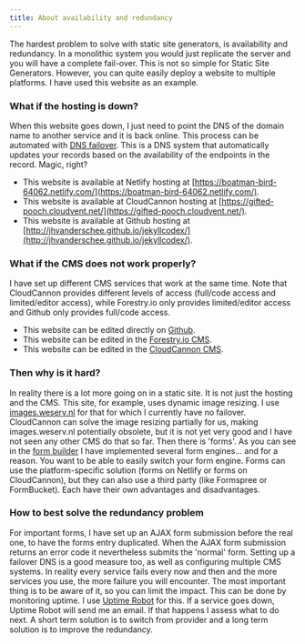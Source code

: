 ```yaml
---
title: About availability and redundancy
---
```


The hardest problem to solve with static site generators, is availability and redundancy. In a monolithic system you would just replicate the server and you will have a complete fail-over. This is not so simple for Static Site Generators. However, you can quite easily deploy a website to multiple platforms. I have used this website as an example.

### What if the hosting is down?
When this website goes down, I just need to point the DNS of the domain name to another service and it is back online. This process can be automated with [DNS failover](https://dnsmadeeasy.com/services/dnsfailover/). This is a DNS system that automatically updates your records based on the availability of the endpoints in the record. Magic, right?

- This website is available at Netlify hosting at [https://boatman-bird-64062.netlify.com/](https://boatman-bird-64062.netlify.com/).
- This website is available at CloudCannon hosting at [https://gifted-pooch.cloudvent.net/](https://gifted-pooch.cloudvent.net/).
- This website is available at Github hosting at [http://jhvanderschee.github.io/jekyllcodex/](http://jhvanderschee.github.io/jekyllcodex/).

### What if the CMS does not work properly?
I have set up different CMS services that work at the same time. Note that CloudCannon provides different levels of access (full/code access and limited/editor access), while Forestry.io only provides limited/editor access and Github only provides full/code access.

- This website can be edited directly on [Github](https://github.com/jhvanderschee/jekyllcodex).
- This website can be edited in the [Forestry.io CMS](https://forestry.io).
- This website can be edited in the [CloudCannon CMS](https://cloudcannon.com).

### Then why is it hard?

In reality there is a lot more going on in a static site. It is not just the hosting and the CMS. This site, for example, uses dynamic image resizing. I use [images.weserv.nl](https://images.weserv.nl) for that for which I currently have no failover. CloudCannon can solve the image resizing partially for us, making images.weserv.nl potentially obsolete, but it is not yet very good and I have not seen any other CMS do that so far. Then there is 'forms'. As you can see in the [form builder](/without-plugin/form-builder) I have implemented several form engines... and for a reason. You want to be able to easily switch your form engine. Forms can use the platform-specific solution (forms on Netlify or forms on CloudCannon), but they can also use a third party (like Formspree or FormBucket). Each have their own advantages and disadvantages. 

### How to best solve the redundancy problem

For important forms, I have set up an AJAX form submission before the real one, to have the forms entry duplicated. When the AJAX form submission returns an error code it nevertheless submits the 'normal' form. Setting up a failover DNS is a good measure too, as well as configuring multiple CMS systems. In reality every service fails every now and then and the more services you use, the more failure you will encounter. The most important thing is to be aware of it, so you can limit the impact. This can be done by monitoring uptime. I use [Uptime Robot](https://uptimerobot.com) for this. If a service goes down, Uptime Robot will send me an email. If that happens I assess what to do next. A short term solution is to switch from provider and a long term solution is to improve the redundancy.